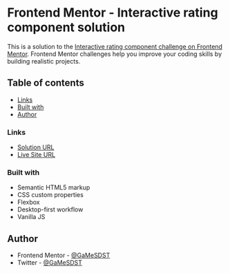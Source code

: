 # Frontend Mentor - Interactive rating component solution

This is a solution to the [Interactive rating component challenge on Frontend Mentor](https://www.frontendmentor.io/challenges/interactive-rating-component-koxpeBUmI). Frontend Mentor challenges help you improve your coding skills by building realistic projects.

## Table of contents

- [Links](#links)
- [Built with](#built-with)
- [Author](#author)

### Links

- [Solution URL](https://www.frontendmentor.io/solutions/interactieratingcomponent-with-simple-html-css-and-js-C0JBmajmug)
- [Live Site URL](https://gamesdst.github.io/interactive-rating-component/)

### Built with

- Semantic HTML5 markup
- CSS custom properties
- Flexbox
- Desktop-first workflow
- Vanilla JS

## Author

- Frontend Mentor - [@GaMeSDST](https://www.frontendmentor.io/profile/GaMeSDST)
- Twitter - [@GaMeSDST](https://twitter.com/GaMeSDST)
